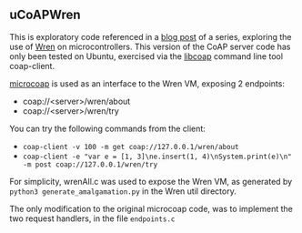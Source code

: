 ## uCoAPWren

This is exploratory code referenced in a [blog post](https://www.ekorau.com/wren-as-a-coap-handler-1/) of a series, exploring the use of [Wren](https://github.com/wren-lang/wren) on microcontrollers.
This version of the CoAP server code has only been tested on Ubuntu, exercised via the [libcoap](https://github.com/obgm/libcoap) command line tool
 coap-client.

 
[microcoap](https://github.com/1248/microcoap) is used as an interface to the Wren VM, exposing 2 endpoints:
- coap://\<server\>/wren/about
- coap://\<server\>/wren/try

You can try the following commands from the client:

- `coap-client -v 100 -m get coap://127.0.0.1/wren/about`
- `coap-client -e "var e = [1, 3]\ne.insert(1, 4)\nSystem.print(e)\n" -m post coap://127.0.0.1/wren/try`

For simplicity, wrenAll.c was used to expose the Wren VM, as generated by
`python3 generate_amalgamation.py` in the Wren util directory.

The only modification to the original microcoap code, was to implement
the two request handlers, in the file `endpoints.c`
